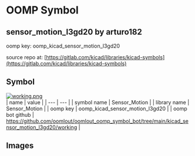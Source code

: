 # OOMP Symbol  
## sensor_motion_l3gd20  by arturo182  
  
oomp key: oomp_kicad_sensor_motion_l3gd20  
  
source repo at: [https://gitlab.com/kicad/libraries/kicad-symbols](https://gitlab.com/kicad/libraries/kicad-symbols)  
## Symbol  
  
[![working.png](working_600.png)](working.png)  
| name | value | 
| --- | --- | 
| symbol name | Sensor_Motion | 
| library name | Sensor_Motion | 
| oomp key | oomp_kicad_sensor_motion_l3gd20 | 
| oomp bot github | https://github.com/oomlout/oomlout_oomp_symbol_bot/tree/main/kicad_sensor_motion_l3gd20/working | 
## Images  

